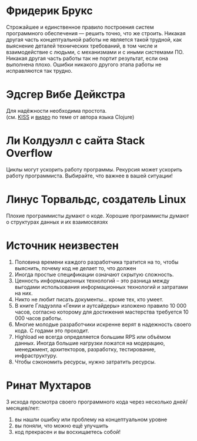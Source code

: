 # Фридерик Брукс

Строжайшее и единственное правило построения систем программного обеспечения — решить точно, что же строить. Никакая другая часть концептуальной работы не является такой трудной, как выяснение деталей технических требований, в том числе и взаимодействие с людьми, с механизмами и с иными системами ПО. Никакая другая часть работы так не портит результат, если она выполнена плохо. Ошибки никакого другого этапа работы не исправляются так трудно.
  

# Эдсгер Вибе Дейкстра

Для надёжности необходима простота.  
(cм. [KISS](https://en.wikipedia.org/wiki/KISS_principle) и [видео](https://www.infoq.com/presentations/Simple-Made-Easy) по теме от автора языка Clojure)
  

# Ли Колдуэлл с сайта Stack Overflow

Циклы могут ускорить работу программы. Рекурсия может ускорить работу программиста. Выбирайте, что важнее в вашей ситуации!
  

# Линус Торвальдс, создатель Linux

Плохие программисты думают о коде. Хорошие программисты думают о структурах данных и их взаимосвязях


# Источник неизвестен

1. Половина времени каждого разработчика тратится на то, чтобы выяснить, почему код не делает то, что должен
1. Иногда простые спецификации означают скрытую сложность.
1. Ценность информационных технологий – это разница между выгодами использования информационных технологий и затратами на них.
1. Никто не любит писать документы… кроме тех, кто умеет.  
1. В книге Гладуэлла «Гении и аутсайдеры» изложено правило 10 000 часов, согласно которому для достижения мастерства требуется 10 000 часов работы.
1. Многие молодые разработчики искренне верят в надежность своего кода. C годами это проходит.
1. Highload не всегда определяется большим RPS или объёмом данных. Иногда большие нагрузки ложатся на модерацию, менеджмент, архитекторов, разработку, тестирование, инфраструктуру.
1. Чтобы сэкономить ресурсы, нужно затратить ресурсы.

# Ринат Мухтаров

3 исхода просмотра своего программного кода через несколько дней/месяцев/лет:

1. вы нашли ошибку или проблему на концептуальном уровне
1. вы поняли, что можно ещё улучшить
1. код прекрасен и вы восхищаетесь собой!
